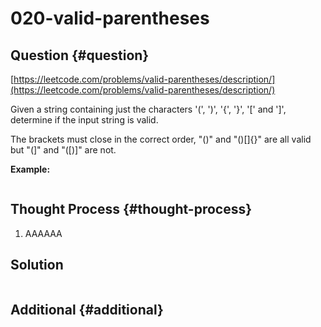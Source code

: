 # 020-valid-parentheses

## Question {#question}

[https://leetcode.com/problems/valid-parentheses/description/](https://leetcode.com/problems/valid-parentheses/description/)

Given a string containing just the characters '\(', '\)', '{', '}', '\[' and '\]', determine if the input string is valid.

The brackets must close in the correct order, "\(\)" and "\(\)\[\]{}" are all valid but "\(\]" and "\(\[\)\]" are not.

**Example:**

```text

```

## Thought Process {#thought-process}

1. AAAAAA

## Solution

```java

```

## Additional {#additional}

